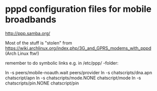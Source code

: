 pppd configuration files for mobile broadbands
==============================================
http://ppp.samba.org/

Most of the stuff is "stolen" from https://wiki.archlinux.org/index.php/3G_and_GPRS_modems_with_pppd
(Arch Linux ftw!)

remember to do symbolic links
e.g. in /etc/ppp/ -folder:

ln -s peers/mobile-noauth.wait peers/provider
ln -s chatscripts/dna.apn chatscript/apn
ln -s chatscripts/mode.NONE chatscript/mode
ln -s chatscripts/pin.NONE chatscript/pin
